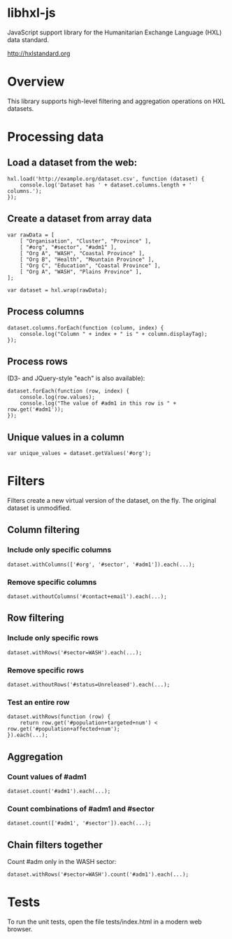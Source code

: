 libhxl-js
=========

JavaScript support library for the Humanitarian Exchange Language (HXL) data standard.

http://hxlstandard.org

# Overview

This library supports high-level filtering and aggregation operations on HXL datasets.  

# Processing data

## Load a dataset from the web:

    hxl.load('http://example.org/dataset.csv', function (dataset) {
        console.log('Dataset has ' + dataset.columns.length + ' columns.');
    });

## Create a dataset from array data

    var rawData = [
        [ "Organisation", "Cluster", "Province" ],
        [ "#org", "#sector", "#adm1" ],
        [ "Org A", "WASH", "Coastal Province" ],
        [ "Org B", "Health", "Mountain Province" ],
        [ "Org C", "Education", "Coastal Province" ],
        [ "Org A", "WASH", "Plains Province" ],
    ];

    var dataset = hxl.wrap(rawData);

## Process columns

    dataset.columns.forEach(function (column, index) {
        console.log("Column " + index + " is " + column.displayTag);
    });

## Process rows

(D3- and JQuery-style "each" is also available):

    dataset.forEach(function (row, index) {
        console.log(row.values);
        console.log("The value of #adm1 in this row is " + row.get('#adm1'));      
    });

## Unique values in a column

    var unique_values = dataset.getValues('#org');

# Filters

Filters create a new virtual version of the dataset, on the fly. The
original dataset is unmodified.

## Column filtering

### Include only specific columns

    dataset.withColumns(['#org', '#sector', '#adm1']).each(...);

### Remove specific columns

    dataset.withoutColumns('#contact+email').each(...);

## Row filtering

### Include only specific rows

    dataset.withRows('#sector=WASH').each(...);

### Remove specific rows

    dataset.withoutRows('#status=Unreleased').each(...);

### Test an entire row

    dataset.withRows(function (row) { 
        return row.get('#population+targeted+num') < row.get('#population+affected+num');
    }).each(...);

## Aggregation

### Count values of #adm1

    dataset.count('#adm1').each(...);

### Count combinations of #adm1 and #sector

    dataset.count(['#adm1', '#sector']).each(...);

## Chain filters together

Count #adm only in the WASH sector:

    dataset.withRows('#sector=WASH').count('#adm1').each(...);

# Tests

To run the unit tests, open the file tests/index.html in a modern web browser.
